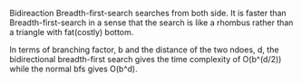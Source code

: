 
Bidireaction Breadth-first-search searches from both side. It is faster than Breadth-first-search in a sense that the search is like a rhombus rather than a triangle with fat(costly) bottom.

In terms of branching factor, b and the distance of the two ndoes, d, the bidirectional breadth-first search gives the time complexity of O(b^(d/2)) while the normal bfs gives O(b^d).
